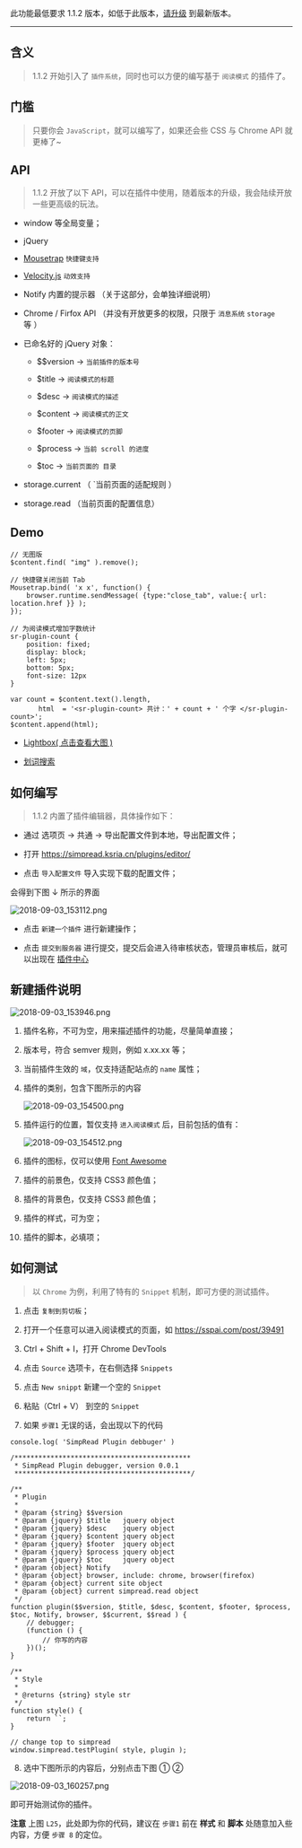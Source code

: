 此功能最低要求 1.1.2 版本，如低于此版本，[请升级](https://simpread.pro) 到最新版本。
***

含义
---
> 1.1.2 开始引入了 `插件系统`，同时也可以方便的编写基于 `阅读模式` 的插件了。

门槛
---
> 只要你会 `JavaScript`，就可以编写了，如果还会些 CSS 与 Chrome API 就更棒了~

API
---
> 1.1.2 开放了以下 API，可以在插件中使用，随着版本的升级，我会陆续开放一些更高级的玩法。

- window 等全局变量；

- jQuery

- [Mousetrap](https://craig.is/killing/mice) `快捷键支持`

- [Velocity.js](http://github.com/julianshapiro/velocity) `动效支持`

- Notify 内置的提示器 （关于这部分，会单独详细说明）

- Chrome / Firfox API （并没有开放更多的权限，只限于 `消息系统` `storage` 等 ）

- 已命名好的 jQuery 对象：

  - $$version → `当前插件的版本号`

  - $title  → `阅读模式的标题`
  - $desc → `阅读模式的描述`
  - $content → `阅读模式的正文`
  - $footer → `阅读模式的页脚`
  - $process → `当前 scroll 的进度`
  - $toc → `当前页面的 目录`

- storage.current （ `当前页面的适配规则 ）

- storage.read （当前页面的配置信息）

Demo
---

```
// 无图版
$content.find( "img" ).remove();
```

```
// 快捷键关闭当前 Tab
Mousetrap.bind( 'x x', function() {
    browser.runtime.sendMessage( {type:"close_tab", value:{ url: location.href }} );
});
```

```
// 为阅读模式增加字数统计
sr-plugin-count {
    position: fixed;
    display: block;
    left: 5px;
    bottom: 5px;
    font-size: 12px
}

var count = $content.text().length,
       html  = '<sr-plugin-count> 共计：' + count + ' 个字 </sr-plugin-count>';
$content.append(html);
```
- [Lightbox( 点击查看大图 )](https://gist.github.com/Kenshin/e9bf7f7c93c9746e1d816ec9de9ecd43)

- [划词搜索](https://gist.github.com/Kenshin/4b981094a615540c30fc63451e038d30)

如何编写
---
> 1.1.2 内置了插件编辑器，具体操作如下：

- 通过 选项页 → 共通 → 导出配置文件到本地，导出配置文件；

- 打开 https://simpread.ksria.cn/plugins/editor/

- 点击 `导入配置文件` 导入实现下载的配置文件；

会得到下图 ↓ 所示的界面

![2018-09-03_153112.png](https://i.loli.net/2018/09/03/5b8ce3a764413.png)

- 点击 `新建一个插件` 进行新建操作；

- 点击 `提交到服务器` 进行提交，提交后会进入待审核状态，管理员审核后，就可以出现在 [ 插件中心](https://simpread.ksria.cn/plugins)

新建插件说明
---
![2018-09-03_153946.png](https://i.loli.net/2018/09/03/5b8ce6264abb7.png)

1. 插件名称，不可为空，用来描述插件的功能，尽量简单直接；

2. 版本号，符合 semver 规则，例如 x.xx.xx 等；

3. 当前插件生效的 `域`，仅支持适配站点的 `name` 属性；

4. 插件的类别，包含下图所示的内容

   ![2018-09-03_154500.png](https://i.loli.net/2018/09/03/5b8ce6f2a2cd1.png)

5. 插件运行的位置，暂仅支持 `进入阅读模式` 后，目前包括的值有：

   ![2018-09-03_154512.png](https://i.loli.net/2018/09/03/5b8ce726ac05c.png)

6. 插件的图标，仅可以使用 [Font Awesome](https://fontawesome.com/icons?d=gallery&m=free)

7. 插件的前景色，仅支持 CSS3 颜色值；

8. 插件的背景色，仅支持 CSS3 颜色值；

9. 插件的样式，可为空；

10. 插件的脚本，必填项；

如何测试
---

> 以 `Chrome` 为例，利用了特有的 `Snippet` 机制，即可方便的测试插件。

1. 点击 `复制到剪切板`；

2. 打开一个任意可以进入阅读模式的页面，如 https://sspai.com/post/39491

3. Ctrl + Shift + I，打开 Chrome DevTools

4. 点击 `Source` 选项卡，在右侧选择 `Snippets`

5. 点击 `New snippt` 新建一个空的 `Snippet`

6. 粘贴（Ctrl + V） 到空的 `Snippet`

7. 如果 `步骤1` 无误的话，会出现以下的代码

```
console.log( 'SimpRead Plugin debbuger' )

/********************************************
 * SimpRead Plugin debugger, version 0.0.1
 ********************************************/

/**
 * Plugin
 * 
 * @param {string} $$version 
 * @param {jquery} $title   jquery object
 * @param {jquery} $desc    jquery object
 * @param {jquery} $content jquery object
 * @param {jquery} $footer  jquery object 
 * @param {jquery} $process jquery object
 * @param {jquery} $toc     jquery object
 * @param {object} Notify
 * @param {object} browser, include: chrome, browser(firefox)
 * @param {object} current site object
 * @param {object} current simpread.read object
 */
function plugin($$version, $title, $desc, $content, $footer, $process, $toc, Notify, browser, $$current, $$read ) {
    // debugger;
    (function () {
        // 你写的内容
    })();
}

/**
 * Style
 * 
 * @returns {string} style str
 */
function style() {
    return ``;
}

// change top to simpread
window.simpread.testPlugin( style, plugin );
```

8. 选中下图所示的内容后，分别点击下图 ① ②

![2018-09-03_160257.png](https://i.loli.net/2018/09/03/5b8ceca5a6ef2.png)

即可开始测试你的插件。

**注意** 上图 `L25`，此处即为你的代码，建议在 `步骤1` 前在 **样式** 和 **脚本** 处随意加入些内容，方便 `步骤 8` 的定位。

